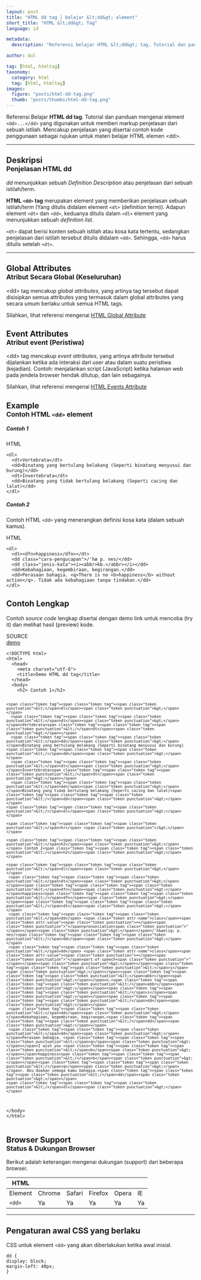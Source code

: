 ```yaml
---
layout: post
title: "HTML dd tag | belajar &lt;dd&gt; element"
short_title: "HTML &lt;dd&gt; Tag"
language: id

metadata:
  description: "Referensi belajar HTML &lt;dd&gt; tag. Tutorial dan panduan mengenai element &lt;dd&gt;..&lt;/dd&gt;, penjelasan dengan contoh kode penggunaan sebagai referensi belajar HTML &lt;dd&gt;"

author: dul

tag: [html, htmltag]
taxonomy:
  category: html
  tag: [html, htmltag]
images:
  figure: "posts/html-dd-tag.png"
  thumb: "posts/thumbs/html-dd-tag.png"
---
```

<p class="text-muted">
    Referensi Belajar <strong>HTML dd tag</strong>. Tutorial dan panduan mengenai element <code>&lt;dd&gt;...&lt;/dd&gt;</code> yang digunakan untuk memberi markup penjelasan dari sebuah istilah. Mencakup penjelasan yang disertai contoh kode penggunaan sebagai rujukan untuk materi belajar HTML <span lang="id">elemen</span> &lt;dd&gt;.
</p>
<hr class="uk-article-divider">

<h2 class="title-sub bd-danger bd-left bd-left-only">Deskripsi <br>
    <small>Penjelasan HTML <span class="highlight">dd</span></small>
</h2>
<p><em>dd</em> menunjukkan sebuah <em>Definition Description</em> atau penjelasan dari sebuah istilah/term. </p>
<p>
  <strong>HTML <code>&lt;dd&gt;</code> tag</strong> merupakan element yang memberikan penjelasan sebuah istilah/term (Yang ditulis didalam element <code>&lt;dt&gt;</code> (definition term)). Adapun element <code>&lt;dt&gt;</code> dan <code>&lt;dd&gt;</code>, keduanya ditulis dalam <code>&lt;dl&gt;</code> element yang menunjukkan sebuah <em>definition list</em>.
</p>
<p><code>&lt;dt&gt;</code> dapat berisi konten sebuah istilah atau kosa kata tertentu, sedangkan penjelasan dari istilah tersebut ditulis didalam <code>&lt;dd&gt;</code>. Sehingga, <code>&lt;dd&gt;</code> harus ditulis setelah <code>&lt;dt&gt;</code>.</p>

<hr class="uk-article-divider">
<!-- Global Attributes -->
<section id="global-attribute">
  <h2 class="title-sub bd-danger bd-left bd-left-only">Global Attributes <br>
    <small>Atribut Secara Global (Keseluruhan)</small>
  </h2>
    <div class="">
        <p>&lt;dd&gt; tag mencakup <em>global attributes</em>, yang artinya tag tersebut dapat disisipkan semua attributes yang termasuk dalam global attributes yang secara umum berlaku untuk semua HTML tags.</p>
        <div class="footer-callout info">
          <p>Silahkan, lihat referensi mengenai <a href="https://www.apacara.com/tutorial/html/html-global-attribute.html">HTML Global Attribute</a></p>
        </div>
    </div>
</section>

<!-- Event Attributes -->
<section>
  <h2 class="title-sub bd-danger bd-left bd-left-only">Event Attributes <br>
    <small>Atribut event  (Peristiwa)</small>
  </h2>
    <div class="dul-callout dul-callout-warning">
        <p>&lt;dd&gt; tag mencakup <em>event attributes</em>, yang artinya attribute tersebut dijalankan ketika ada interaksi dari user atau dalam suatu peristiwa (kejadian). Contoh: menjalankan script (JavaScript) ketika halaman web pada jendela browser hendak ditutup, dan lain sebagainya.</p>
        <div class="footer-callout warning">
          <p>Silahkan, lihat referensi mengenai <a href="https://www.apacara.com/tutorial/html/html-event-attribute.html">HTML Events Attribute</a></p>
        </div>
    </div>
</section>

<!-- Example -->
<section id="example">
  <h2 class="title-sub bd-danger bd-left bd-left-only">Example<br>
    <small>Contoh HTML <code>&lt;dd&gt;</code> element</small>
  </h2>
  <div class="dul-block">
  <h5>Contoh 1</h5>
<!-- example HTML code -->
<div class="icard">
<div class="icard-heading clearfix co-wh bg-pi2">
<div class="icard-bar">
  <div class="icard-bar-left pull-left">
    <i class="fa fa-html5" aria-hidden="true"></i>
    <span>HTML</span>
  </div>
  
</div>
</div>
<div class="icard-body icode itheme">
<pre class="prettyprint linenums line-numbers highlight language-markup" data-line="3,5"><code data-language="html" class="html  language-markup"><span class="token tag"><span class="token tag"><span class="token punctuation">&lt;</span>dl</span><span class="token punctuation">&gt;</span></span>
  <span class="token tag"><span class="token tag"><span class="token punctuation">&lt;</span>dt</span><span class="token punctuation">&gt;</span></span>Vertebrata<span class="token tag"><span class="token tag"><span class="token punctuation">&lt;/</span>dt</span><span class="token punctuation">&gt;</span></span>
  <span class="token tag"><span class="token tag"><span class="token punctuation">&lt;</span>dd</span><span class="token punctuation">&gt;</span></span>Binatang yang bertulang belakang (Seperti binatang menyusui dan burung)<span class="token tag"><span class="token tag"><span class="token punctuation">&lt;/</span>dd</span><span class="token punctuation">&gt;</span></span>
  <span class="token tag"><span class="token tag"><span class="token punctuation">&lt;</span>dt</span><span class="token punctuation">&gt;</span></span>Invertebrata<span class="token tag"><span class="token tag"><span class="token punctuation">&lt;/</span>dt</span><span class="token punctuation">&gt;</span></span>
  <span class="token tag"><span class="token tag"><span class="token punctuation">&lt;</span>dd</span><span class="token punctuation">&gt;</span></span>Binatang yang tidak bertulang belakang (Seperti cacing dan lalat)<span class="token tag"><span class="token tag"><span class="token punctuation">&lt;/</span>dd</span><span class="token punctuation">&gt;</span></span>
<span class="token tag"><span class="token tag"><span class="token punctuation">&lt;/</span>dl</span><span class="token punctuation">&gt;</span></span><span aria-hidden="true" class="line-numbers-rows"><span></span><span></span><span></span><span></span><span></span><span></span></span></code>
</pre>
</div>
</div>
<h5>Contoh 2</h5>
<p>Contoh HTML <code>&lt;dd&gt;</code> yang menerangkan definisi kosa kata (dalam sebuah kamus).</p>
<div class="icard">
<div class="icard-heading clearfix co-wh bg-pi2">
<div class="icard-bar">
  <div class="icard-bar-left pull-left">
    <i class="fa fa-html5" aria-hidden="true"></i>
    <span>HTML</span>
  </div>
  
</div>
</div>
<div class="icard-body icode itheme">
<pre class="prettyprint linenums line-numbers highlight language-markup" data-line="3-6"><code data-language="html" class="html  language-markup"><span class="token tag"><span class="token tag"><span class="token punctuation">&lt;</span>dl</span><span class="token punctuation">&gt;</span></span>
  <span class="token tag"><span class="token tag"><span class="token punctuation">&lt;</span>dt</span><span class="token punctuation">&gt;</span></span><span class="token tag"><span class="token tag"><span class="token punctuation">&lt;</span>dfn</span><span class="token punctuation">&gt;</span></span>happiness<span class="token tag"><span class="token tag"><span class="token punctuation">&lt;/</span>dfn</span><span class="token punctuation">&gt;</span></span><span class="token tag"><span class="token tag"><span class="token punctuation">&lt;/</span>dt</span><span class="token punctuation">&gt;</span></span>
  <span class="token tag"><span class="token tag"><span class="token punctuation">&lt;</span>dd</span> <span class="token attr-name">class</span><span class="token attr-value"><span class="token punctuation">=</span><span class="token punctuation">"</span>cara-pengucapan<span class="token punctuation">"</span></span><span class="token punctuation">&gt;</span></span>/'h&aelig; p. nes/<span class="token tag"><span class="token tag"><span class="token punctuation">&lt;/</span>dd</span><span class="token punctuation">&gt;</span></span>
  <span class="token tag"><span class="token tag"><span class="token punctuation">&lt;</span>dd</span> <span class="token attr-name">class</span><span class="token attr-value"><span class="token punctuation">=</span><span class="token punctuation">"</span>jenis-kata<span class="token punctuation">"</span></span><span class="token punctuation">&gt;</span></span><span class="token tag"><span class="token tag"><span class="token punctuation">&lt;</span>i</span><span class="token punctuation">&gt;</span></span><span class="token tag"><span class="token tag"><span class="token punctuation">&lt;</span>abbr</span><span class="token punctuation">&gt;</span></span>kb.<span class="token tag"><span class="token tag"><span class="token punctuation">&lt;/</span>abbr</span><span class="token punctuation">&gt;</span></span><span class="token tag"><span class="token tag"><span class="token punctuation">&lt;/</span>i</span><span class="token punctuation">&gt;</span></span><span class="token tag"><span class="token tag"><span class="token punctuation">&lt;/</span>dd</span><span class="token punctuation">&gt;</span></span>
  <span class="token tag"><span class="token tag"><span class="token punctuation">&lt;</span>dd</span><span class="token punctuation">&gt;</span></span>Kebahagiaan, kegembiraan, kegirangan.<span class="token tag"><span class="token tag"><span class="token punctuation">&lt;/</span>dd</span><span class="token punctuation">&gt;</span></span>
  <span class="token tag"><span class="token tag"><span class="token punctuation">&lt;</span>dd</span><span class="token punctuation">&gt;</span></span>Perasaan bahagia. <span class="token tag"><span class="token tag"><span class="token punctuation">&lt;</span>q</span><span class="token punctuation">&gt;</span></span>There is no <span class="token tag"><span class="token tag"><span class="token punctuation">&lt;</span>b</span><span class="token punctuation">&gt;</span></span>happiness<span class="token tag"><span class="token tag"><span class="token punctuation">&lt;/</span>b</span><span class="token punctuation">&gt;</span></span> without action<span class="token tag"><span class="token tag"><span class="token punctuation">&lt;/</span>q</span><span class="token punctuation">&gt;</span></span>. Tidak ada kebahagiaan tanpa tindakan.<span class="token tag"><span class="token tag"><span class="token punctuation">&lt;/</span>dd</span><span class="token punctuation">&gt;</span></span>
<span class="token tag"><span class="token tag"><span class="token punctuation">&lt;/</span>dl</span><span class="token punctuation">&gt;</span></span><span aria-hidden="true" class="line-numbers-rows"><span></span><span></span><span></span><span></span><span></span><span></span><span></span></span></code>
</pre>
</div>
</div>
  </div>
</section>
<h2 class="title-sub bd-danger bd-left bd-left-only">Contoh Lengkap
</h2>
<p>Contoh <em>source code</em> lengkap disertai dengan demo link untuk mencoba (try it) dan melihat hasil (preview) kode.</p>
<div class="icard">
  <div class="icard-heading clearfix co-wh bg-pi2">
    <div class="icard-bar">
      <div class="icard-bar-left pull-left">
        <i class="fa fa-html5" aria-hidden="true"></i>
        <span>SOURCE</span>
      </div>
      <div class="icard-bar-right pull-right">
        <a href="https://www.apacara.com/example/html/tag/dd.html" target="_blank"><span>demo</span><i class="fa fa-external-link" role="button"></i></a>
      </div>
    </div>
  </div>
  <div class="icard-body icode itheme bg-gr3">
<pre class="prettyprint highlight max-height language-markup"><code data-language="html" class="inline  language-markup"><span class="token doctype">&lt;!DOCTYPE html&gt;</span>
<span class="token tag"><span class="token tag"><span class="token punctuation">&lt;</span>html</span><span class="token punctuation">&gt;</span></span>
  <span class="token tag"><span class="token tag"><span class="token punctuation">&lt;</span>head</span><span class="token punctuation">&gt;</span></span>
    <span class="token tag"><span class="token tag"><span class="token punctuation">&lt;</span>meta</span> <span class="token attr-name">charset</span><span class="token attr-value"><span class="token punctuation">=</span><span class="token punctuation">"</span>utf-8<span class="token punctuation">"</span></span><span class="token punctuation">&gt;</span></span>
    <span class="token tag"><span class="token tag"><span class="token punctuation">&lt;</span>title</span><span class="token punctuation">&gt;</span></span>Demo HTML dd tag<span class="token tag"><span class="token tag"><span class="token punctuation">&lt;/</span>title</span><span class="token punctuation">&gt;</span></span>
  <span class="token tag"><span class="token tag"><span class="token punctuation">&lt;/</span>head</span><span class="token punctuation">&gt;</span></span>
  <span class="token tag"><span class="token tag"><span class="token punctuation">&lt;</span>body</span><span class="token punctuation">&gt;</span></span>
    <span class="token tag"><span class="token tag"><span class="token punctuation">&lt;</span>h2</span><span class="token punctuation">&gt;</span></span> Contoh 1<span class="token tag"><span class="token tag"><span class="token punctuation">&lt;/</span>h2</span><span class="token punctuation">&gt;</span></span>

    <span class="token tag"><span class="token tag"><span class="token punctuation">&lt;</span>dl</span><span class="token punctuation">&gt;</span></span>
      <span class="token tag"><span class="token tag"><span class="token punctuation">&lt;</span>dt</span><span class="token punctuation">&gt;</span></span>Vertebrata<span class="token tag"><span class="token tag"><span class="token punctuation">&lt;/</span>dt</span><span class="token punctuation">&gt;</span></span>
      <span class="token tag"><span class="token tag"><span class="token punctuation">&lt;</span>dd</span><span class="token punctuation">&gt;</span></span>Binatang yang bertulang belakang (Seperti binatang menyusui dan burung)<span class="token tag"><span class="token tag"><span class="token punctuation">&lt;/</span>dd</span><span class="token punctuation">&gt;</span></span>
      <span class="token tag"><span class="token tag"><span class="token punctuation">&lt;</span>dt</span><span class="token punctuation">&gt;</span></span>Invertebrata<span class="token tag"><span class="token tag"><span class="token punctuation">&lt;/</span>dt</span><span class="token punctuation">&gt;</span></span>
      <span class="token tag"><span class="token tag"><span class="token punctuation">&lt;</span>dd</span><span class="token punctuation">&gt;</span></span>Binatang yang tidak bertulang belakang (Seperti cacing dan lalat)<span class="token tag"><span class="token tag"><span class="token punctuation">&lt;/</span>dd</span><span class="token punctuation">&gt;</span></span>
    <span class="token tag"><span class="token tag"><span class="token punctuation">&lt;/</span>dl</span><span class="token punctuation">&gt;</span></span>

    <span class="token tag"><span class="token tag"><span class="token punctuation">&lt;</span>hr</span> <span class="token punctuation">/&gt;</span></span>

    <span class="token tag"><span class="token tag"><span class="token punctuation">&lt;</span>h2</span><span class="token punctuation">&gt;</span></span> Contoh 2<span class="token tag"><span class="token tag"><span class="token punctuation">&lt;/</span>h2</span><span class="token punctuation">&gt;</span></span>

    <span class="token tag"><span class="token tag"><span class="token punctuation">&lt;</span>dl</span><span class="token punctuation">&gt;</span></span>
     <span class="token tag"><span class="token tag"><span class="token punctuation">&lt;</span>dt</span><span class="token punctuation">&gt;</span></span><span class="token tag"><span class="token tag"><span class="token punctuation">&lt;</span>dfn</span><span class="token punctuation">&gt;</span></span>happiness<span class="token tag"><span class="token tag"><span class="token punctuation">&lt;/</span>dfn</span><span class="token punctuation">&gt;</span></span><span class="token tag"><span class="token tag"><span class="token punctuation">&lt;/</span>dt</span><span class="token punctuation">&gt;</span></span>
     <span class="token tag"><span class="token tag"><span class="token punctuation">&lt;</span>dd</span> <span class="token attr-name">class</span><span class="token attr-value"><span class="token punctuation">=</span><span class="token punctuation">"</span>pronunciation<span class="token punctuation">"</span></span><span class="token punctuation">&gt;</span></span>/'h&aelig; p. nes/<span class="token tag"><span class="token tag"><span class="token punctuation">&lt;/</span>dd</span><span class="token punctuation">&gt;</span></span>
     <span class="token tag"><span class="token tag"><span class="token punctuation">&lt;</span>dd</span> <span class="token attr-name">class</span><span class="token attr-value"><span class="token punctuation">=</span><span class="token punctuation">"</span>part-of-speech<span class="token punctuation">"</span></span><span class="token punctuation">&gt;</span></span><span class="token tag"><span class="token tag"><span class="token punctuation">&lt;</span>i</span><span class="token punctuation">&gt;</span></span><span class="token tag"><span class="token tag"><span class="token punctuation">&lt;</span>abbr</span><span class="token punctuation">&gt;</span></span>n.<span class="token tag"><span class="token tag"><span class="token punctuation">&lt;/</span>abbr</span><span class="token punctuation">&gt;</span></span><span class="token tag"><span class="token tag"><span class="token punctuation">&lt;/</span>i</span><span class="token punctuation">&gt;</span></span><span class="token tag"><span class="token tag"><span class="token punctuation">&lt;/</span>dd</span><span class="token punctuation">&gt;</span></span>
     <span class="token tag"><span class="token tag"><span class="token punctuation">&lt;</span>dd</span><span class="token punctuation">&gt;</span></span>Kebahagiaan, kegembiraan, kegirangan.<span class="token tag"><span class="token tag"><span class="token punctuation">&lt;/</span>dd</span><span class="token punctuation">&gt;</span></span>
     <span class="token tag"><span class="token tag"><span class="token punctuation">&lt;</span>dd</span><span class="token punctuation">&gt;</span></span>Perasaan bahagia. <span class="token tag"><span class="token tag"><span class="token punctuation">&lt;</span>q</span><span class="token punctuation">&gt;</span></span>I wish you <span class="token tag"><span class="token tag"><span class="token punctuation">&lt;</span>b</span><span class="token punctuation">&gt;</span></span>happiness<span class="token tag"><span class="token tag"><span class="token punctuation">&lt;/</span>b</span><span class="token punctuation">&gt;</span></span><span class="token tag"><span class="token tag"><span class="token punctuation">&lt;/</span>q</span><span class="token punctuation">&gt;</span></span>. Aku doakan semoga kamu bahagia.<span class="token tag"><span class="token tag"><span class="token punctuation">&lt;/</span>dd</span><span class="token punctuation">&gt;</span></span>
    <span class="token tag"><span class="token tag"><span class="token punctuation">&lt;/</span>dl</span><span class="token punctuation">&gt;</span></span>

  <span class="token tag"><span class="token tag"><span class="token punctuation">&lt;/</span>body</span><span class="token punctuation">&gt;</span></span>
<span class="token tag"><span class="token tag"><span class="token punctuation">&lt;/</span>html</span><span class="token punctuation">&gt;</span></span></code>
</pre>
  </div>
</div>
<!-- Article Aside -->

<!-- Browser Support -->
<aside id="browser">
<h2 class="title-sub bd-danger bd-left bd-left-only">Browser Support <br>
  <small>Status &amp; Dukungan Browser </small>
</h2>
<p>Berikut adalah keterangan mengenai dukungan (support) dari beberapa browser.</p>
<div class="table-responsive uk-overflow-container">
  <table class="table uk-table uk-text-nowrap full-width">
        <thead>
          <tr>
            <th>HTML</th>
            <th title="Chrome"><i class="fa fa-chrome fa fa-lg"></i></th>
            <th title="Safari"><i class="fa fa-safari fa fa-lg"></i></th>
            <th title="Firefox"><i class="fa fa-firefox fa fa-lg"></i></th>
            <th title="Opera"><i class="fa fa-opera fa fa-lg"></i></th>
            <th title="Internet Explorer"><i class="fa fa-internet-explorer fa fa-lg"></i></th>
          </tr>
        </thead>
        <tbody>
          <tr>
            <td>Element</td>
            <td>Chrome</td>
            <td>Safari</td>
            <td>Firefox</td>
            <td>Opera</td>
            <td>IE</td>
          </tr>
          <tr>
            <td><code>&lt;dd&gt;</code></td>
            <td class="success">Ya</td>
            <td class="success">Ya</td>
            <td class="success">Ya</td>
            <td class="success">Ya</td>
            <td class="success">Ya</td>
          </tr>
        </tbody>
  </table>
</div>

<hr class="uk-article-divider">
<!-- Default CSS -->
<div class="dul-block">
  <h2 class="title-sub bd-danger bd-left bd-left-only">Pengaturan awal CSS yang berlaku&nbsp;</h2>
  <p>CSS untuk element <code>&lt;dd&gt;</code> yang akan diberlakukan ketika awal inisial.</p>
  <div class="icode itheme css">
    <pre class="prettyprint highlight language-css"><code data-language="css" class=" inline language-css"><span class="token selector">dd</span> <span class="token punctuation">{</span>
<span class="token property">display</span><span class="token punctuation">:</span> block<span class="token punctuation">;</span>
<span class="token property">margin-left</span><span class="token punctuation">:</span> 40px<span class="token punctuation">;</span>
<span class="token punctuation">}</span></code></pre>
</div>
</div>

</aside>